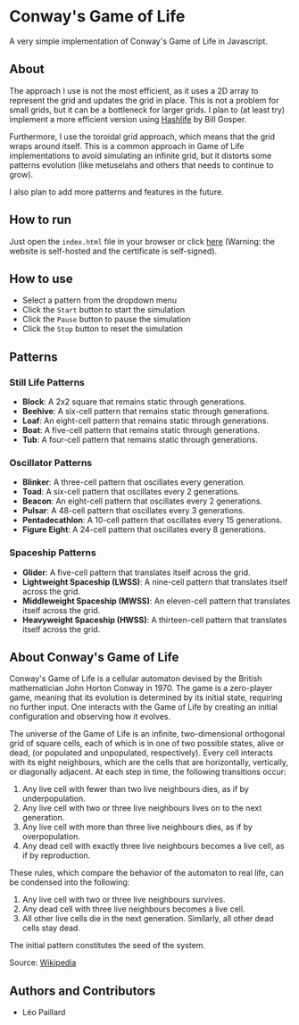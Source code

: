 # Conway's Game of Life

A very simple implementation of Conway's Game of Life in Javascript.

## About

The approach I use is not the most efficient, as it uses a 2D array to represent the grid and updates the grid in place. This is not a problem for small grids, but it can be a bottleneck for larger grids.
I plan to (at least try) implement a more efficient version using [Hashlife](https://en.wikipedia.org/wiki/Hashlife) by Bill Gosper.

Furthermore, I use the toroidal grid approach, which means that the grid wraps around itself. 
This is a common approach in Game of Life implementations to avoid simulating an infinite grid, 
but it distorts some patterns evolution (like metuselahs and others that needs to continue to grow).

I also plan to add more patterns and features in the future.

## How to run

Just open the `index.html` file in your browser or click [here](https://game-of-life.noarchive.fr/) (Warning: the website is self-hosted and the certificate is self-signed).

## How to use

- Select a pattern from the dropdown menu
- Click the `Start` button to start the simulation
- Click the `Pause` button to pause the simulation
- Click the `Stop` button to reset the simulation

## Patterns

### Still Life Patterns

- **Block**: A 2x2 square that remains static through generations.
- **Beehive**: A six-cell pattern that remains static through generations.
- **Loaf**: An eight-cell pattern that remains static through generations.
- **Boat**: A five-cell pattern that remains static through generations.
- **Tub**: A four-cell pattern that remains static through generations.

### Oscillator Patterns

- **Blinker**: A three-cell pattern that oscillates every generation.
- **Toad**: A six-cell pattern that oscillates every 2 generations.
- **Beacon**: An eight-cell pattern that oscillates every 2 generations.
- **Pulsar**: A 48-cell pattern that oscillates every 3 generations.
- **Pentadecathlon**: A 10-cell pattern that oscillates every 15 generations.
- **Figure Eight**: A 24-cell pattern that oscillates every 8 generations.

### Spaceship Patterns

- **Glider**: A five-cell pattern that translates itself across the grid.
- **Lightweight Spaceship (LWSS)**: A nine-cell pattern that translates itself across the grid.
- **Middleweight Spaceship (MWSS)**: An eleven-cell pattern that translates itself across the grid.
- **Heavyweight Spaceship (HWSS)**: A thirteen-cell pattern that translates itself across the grid.

## About Conway's Game of Life

Conway's Game of Life is a cellular automaton devised by the British mathematician John Horton Conway in 1970.
The game is a zero-player game, meaning that its evolution is determined by its initial state, requiring no further input.
One interacts with the Game of Life by creating an initial configuration and observing how it evolves.

The universe of the Game of Life is an infinite, two-dimensional orthogonal grid of square cells, each of which is in one of two possible states, alive or dead, (or populated and unpopulated, respectively).
Every cell interacts with its eight neighbours, which are the cells that are horizontally, vertically, or diagonally adjacent.
At each step in time, the following transitions occur:

1. Any live cell with fewer than two live neighbours dies, as if by underpopulation.
2. Any live cell with two or three live neighbours lives on to the next generation.
3. Any live cell with more than three live neighbours dies, as if by overpopulation.
4. Any dead cell with exactly three live neighbours becomes a live cell, as if by reproduction.

These rules, which compare the behavior of the automaton to real life, can be condensed into the following:

1. Any live cell with two or three live neighbours survives.
2. Any dead cell with three live neighbours becomes a live cell.
3. All other live cells die in the next generation. Similarly, all other dead cells stay dead.

The initial pattern constitutes the seed of the system.

Source: [Wikipedia](https://en.wikipedia.org/wiki/Conway%27s_Game_of_Life)

## Authors and Contributors

- Léo Paillard